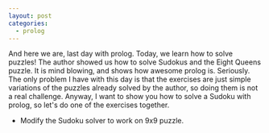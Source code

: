 ```yaml
---
layout: post
categories:
  - prolog
---
```

And here we are, last day with prolog. Today, we learn how to solve puzzles! The author showed us how to solve Sudokus and the Eight Queens puzzle. It is mind blowing, and shows how awesome prolog is. Seriously.
The only problem I have with this day is that the exercises are just simple variations of the puzzles already solved by the author, so doing them is not a real challenge. Anyway, I want to show you how to solve a Sudoku with prolog, so let's do one of the exercises together.

- Modify the Sudoku solver to work on 9x9 puzzle.



